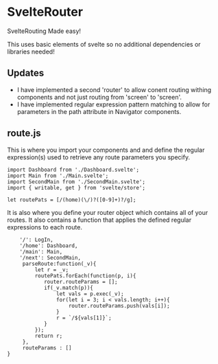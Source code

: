 # SvelteRouter
SvelteRouting Made easy!

This uses basic elements of svelte so no additional dependencies or libraries needed!

## Updates ##
  * I have implemented a second 'router' to allow conent routing withing components and not just routing from 'screen' to 'screen'.
  * I have implemented regular expression pattern matching to allow for parameters in the path attribute in Navigator components.
## route.js ##

This is where you import your components and and define the regular expression(s) used to retrieve any route parameters you specify.

```import LogIn from './LogIn.svelte';
import Dashboard from './Dashboard.svelte';
import Main from './Main.svelte';
import SecondMain from './SecondMain.svelte';
import { writable, get } from 'svelte/store';

let routePats = [/(home)(\/)?([0-9]+)?/g];
```
It is also where you define your router object which contains all of your routes.
It also contains a function that applies the defined regular expressions to each route.

```router = {
    '/': LogIn,
    '/home': Dashboard,
    '/main': Main,
    '/next': SecondMain,
     parseRoute:function(_v){
         let r = _v;
         routePats.forEach(function(p, i){
            router.routeParams = [];
            if(_v.match(p)){
                let vals = p.exec(_v);
                for(let i = 3; i < vals.length; i++){
                    router.routeParams.push(vals[i]);
                }
                r = `/${vals[1]}`;
            }
         });
         return r;
     },
     routeParams : []
}
```
